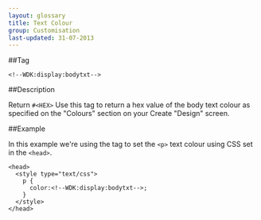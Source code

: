 ```yaml
---
layout: glossary
title: Text Colour
group: Customisation
last-updated: 31-07-2013
---
```


##Tag

`<!--WDK:display:bodytxt-->`

##Description

Return `#<HEX>`
Use this tag to return a hex value of the body text colour as specified on the "Colours" section on your Create "Design" screen.

##Example

In this example we're using the tag to set the `<p>` text colour using CSS set in the `<head>`.

```
<head>
  <style type="text/css">
    p {
      color:<!--WDK:display:bodytxt-->;
    }
  </style>
</head>
```